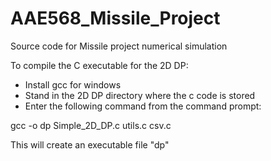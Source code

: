 # AAE568_Missile_Project
Source code for Missile project numerical simulation

To compile the C executable for the 2D DP:
- Install gcc for windows
- Stand in the 2D DP directory where the c code is stored
- Enter the following command from the command prompt:

gcc -o dp Simple_2D_DP.c utils.c csv.c

This will create an executable file "dp"
